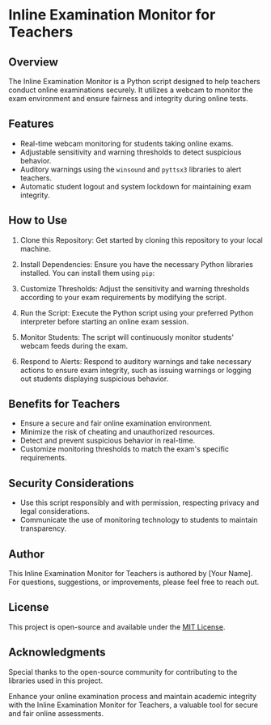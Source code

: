 # Inline Examination Monitor for Teachers


## Overview

The Inline Examination Monitor is a Python script designed to help teachers conduct online examinations securely. It utilizes a webcam to monitor the exam environment and ensure fairness and integrity during online tests.

## Features

- Real-time webcam monitoring for students taking online exams.
- Adjustable sensitivity and warning thresholds to detect suspicious behavior.
- Auditory warnings using the `winsound` and `pyttsx3` libraries to alert teachers.
- Automatic student logout and system lockdown for maintaining exam integrity.

## How to Use

1. Clone this Repository: Get started by cloning this repository to your local machine.

2. Install Dependencies: Ensure you have the necessary Python libraries installed. You can install them using `pip`:


3. Customize Thresholds: Adjust the sensitivity and warning thresholds according to your exam requirements by modifying the script.

4. Run the Script: Execute the Python script using your preferred Python interpreter before starting an online exam session.

5. Monitor Students: The script will continuously monitor students' webcam feeds during the exam.

6. Respond to Alerts: Respond to auditory warnings and take necessary actions to ensure exam integrity, such as issuing warnings or logging out students displaying suspicious behavior.

## Benefits for Teachers

- Ensure a secure and fair online examination environment.
- Minimize the risk of cheating and unauthorized resources.
- Detect and prevent suspicious behavior in real-time.
- Customize monitoring thresholds to match the exam's specific requirements.

## Security Considerations

- Use this script responsibly and with permission, respecting privacy and legal considerations.
- Communicate the use of monitoring technology to students to maintain transparency.

## Author

This Inline Examination Monitor for Teachers is authored by [Your Name]. For questions, suggestions, or improvements, please feel free to reach out.

## License

This project is open-source and available under the [MIT License](LICENSE.md).

## Acknowledgments

Special thanks to the open-source community for contributing to the libraries used in this project.

Enhance your online examination process and maintain academic integrity with the Inline Examination Monitor for Teachers, a valuable tool for secure and fair online assessments.

